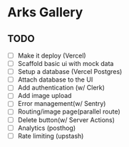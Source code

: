 # Arks Gallery

## TODO

- [ ] Make it deploy (Vercel)
- [ ] Scaffold basic ui with mock data
- [ ] Setup a database (Vercel Postgres)
- [ ] Attach database to the UI
- [ ] Add authentication (w/ Clerk)
- [ ] Add image upload
- [ ] Error management(w/ Sentry)
- [ ] Routing/image page(parallel route)
- [ ] Delete button(w/ Server Actions)
- [ ] Analytics (posthog)
- [ ] Rate limiting (upstash)